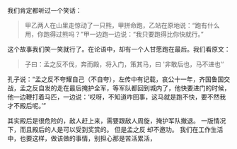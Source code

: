我们肯定都听过一个笑话：

> 甲乙两人在山里走惊动了一只熊，甲拼命跑，乙站在原地说：“跑有什么用，你跑得过熊吗？”甲一边跑一边说：“我只要跑得比你快就行。”

这个故事我们笑一笑就行了。在论语中，却有一个人甘愿跑在最后。我们看原文：

> 子曰：孟之反不伐，奔而殿，将入门，策其马，曰 '非敢后也，马不进也’’

孔子说：“孟之反不夸耀自己（不自夸），左传中有记载，哀公十一年，齐国鲁国交战，孟之反自发的走在最后掩护全军，等军队都回到城内了，他快要进门的时候，他一边鞭打着马匹，一边说：‘哎呀，不知道咋回事，这马就是跑不快，要不然我才不殿后呢。’”

其实殿后是很危险的，敌人赶上来，需要跟敌人周旋，掩护军队撤退。
一版情况下，而且殿后的人是可以受到奖赏的。
但是孟之反 却不邀功。
我们在工作生活中，也要这样，做该做的事情，别担心那是苦活累活，





